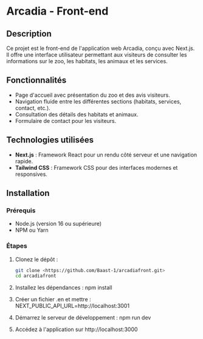# Arcadia - Front-end

## Description
Ce projet est le front-end de l'application web Arcadia, conçu avec Next.js. Il offre une interface utilisateur permettant aux visiteurs de consulter les informations sur le zoo, les habitats, les animaux et les services.  

## Fonctionnalités
- Page d'accueil avec présentation du zoo et des avis visiteurs.
- Navigation fluide entre les différentes sections (habitats, services, contact, etc.).
- Consultation des détails des habitats et animaux.
- Formulaire de contact pour les visiteurs.

## Technologies utilisées
- **Next.js** : Framework React pour un rendu côté serveur et une navigation rapide.
- **Tailwind CSS** : Framework CSS pour des interfaces modernes et responsives.

## Installation
### Prérequis
- Node.js (version 16 ou supérieure)
- NPM ou Yarn

### Étapes
1. Clonez le dépôt :
   ```bash
   git clone <https://github.com/Baast-1/arcadiafront.git>
   cd arcadiafront

2. Installez les dépendances : npm install

3. Créer un fichier .en et mettre : NEXT_PUBLIC_API_URL=http://localhost:3001

4. Démarrez le serveur de développement : npm run dev

5. Accédez à l'application sur http://localhost:3000
